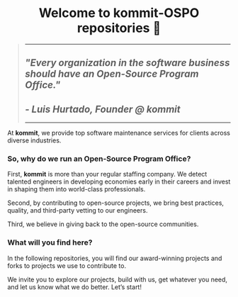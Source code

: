 <div align="center">

# Welcome to **kommit-OSPO** repositories 👋

</div>

<div align="left">


> ---
> <h2> <i> "Every organization in the software business should have an Open-Source Program Office." </i> </h2>
>
> <h2> <i> - Luis Hurtado, Founder @ kommit </i> </h2>
>
> ---

At **kommit**, we provide top software maintenance services for clients across diverse industries.

### So, why do we run an Open-Source Program Office?

First, **kommit** is more than your regular staffing company. We detect talented engineers in developing economies early in their careers and invest in shaping them into world-class professionals.

Second, by contributing to open-source projects, we bring best practices, quality, and third-party vetting to our engineers.

Third, we believe in giving back to the open-source communities.

### What will you find here?

In the following repositories, you will find our award-winning projects and forks to projects we use to contribute to.

We invite you to explore our projects, build with us, get whatever you need, and let us know what we do better. Let’s start!

</div>
